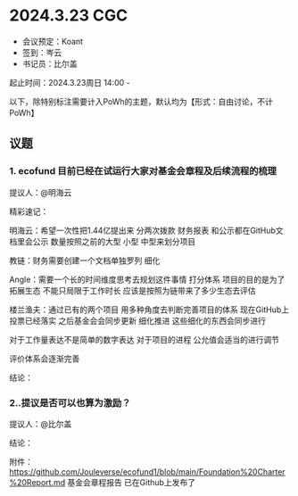 # 2024.3.23 CGC

- 会议预定：Koant
- 签到：岑云
- 书记员：比尔盖

起止时间：2024.3.23周日 14:00 - 

以下，除特别标注需要计入PoWh的主题，默认均为【形式：自由讨论，不计PoWh】

## 议题

### 1. ecofund 目前已经在试运行大家对基金会章程及后续流程的梳理

提议人：@明海云

精彩速记：

明海云：希望一次性把1.44亿提出来 分两次拨款 财务报表 和公示都在GitHub文档里会公示 数量按照之前的大型 小型 中型来划分项目

教链：财务需要创建一个文档单独罗列 细化

Angle：需要一个长的时间维度思考去规划这件事情 打分体系 项目的目的是为了拓展生态 不能只局限于工作时长 应该是按照为链带来了多少生态去评估

楼兰渔夫：通过已有的两个项目 用多种角度去判断完善项目的体系 现在GitHub上投票已经落实 之后基金会会同步更新 细化推进 这些细化的东西会同步进行 

对于工作量表达不是简单的数字表达 对于项目的进程 公允值会适当的进行调节

评价体系会逐渐完善

结论：


### 2..提议是否可以也算为激励？ 
提议人：@比尔盖

结论：

附件：https://github.com/Jouleverse/ecofund1/blob/main/Foundation%20Charter%20Report.md 基金会章程报告 已在Github上发布了
